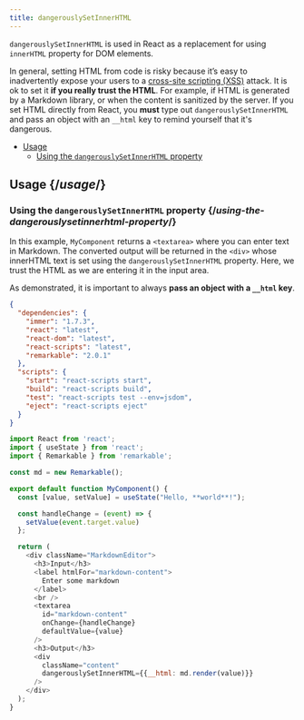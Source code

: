 ```yaml
---
title: dangerouslySetInnerHTML
---
```


<Intro>

`dangerouslySetInnerHTML` is used in React as a replacement for using `innerHTML` property for DOM elements.

</Intro>

<Note>

In general, setting HTML from code is risky because it’s easy to inadvertently expose your users to a [cross-site scripting (XSS)](https://en.wikipedia.org/wiki/Cross-site_scripting) attack. It is ok to set it **if you really trust the HTML**. For example, if HTML is generated by a Markdown library, or when the content is sanitized by the server. If you set HTML directly from React, you **must** type out `dangerouslySetInnerHTML` and pass an object with an `__html` key to remind yourself that it's dangerous.

</Note>

- [Usage](#usage)
  - [Using the `dangerouslySetInnerHTML` property](#using-the-dangerouslysetinnerhtml-property)

## Usage {/*usage*/}

### Using the `dangerouslySetInnerHTML` property {/*using-the-dangerouslysetinnerhtml-property*/}

In this example, `MyComponent` returns a `<textarea>` where you can enter text in Markdown. The converted output will be returned in the `<div>` whose innerHTML text is set using the `dangerouslySetInnerHTML` property. Here, we trust the HTML as we are entering it in the input area.

As demonstrated, it is important to always **pass an object with a `__html` key**.

<Sandpack>

```json package.json
{
  "dependencies": {
    "immer": "1.7.3",
    "react": "latest",
    "react-dom": "latest",
    "react-scripts": "latest",
    "remarkable": "2.0.1"
  },
  "scripts": {
    "start": "react-scripts start",
    "build": "react-scripts build",
    "test": "react-scripts test --env=jsdom",
    "eject": "react-scripts eject"
  }
}
```

```js App.js
import React from 'react';
import { useState } from 'react';
import { Remarkable } from 'remarkable';

const md = new Remarkable();

export default function MyComponent() {
  const [value, setValue] = useState("Hello, **world**!");

  const handleChange = (event) => {
    setValue(event.target.value)
  };

  return (
    <div className="MarkdownEditor">
      <h3>Input</h3>
      <label htmlFor="markdown-content">
        Enter some markdown
      </label>
      <br />
      <textarea
        id="markdown-content"
        onChange={handleChange}
        defaultValue={value}
      />
      <h3>Output</h3>
      <div
        className="content"
        dangerouslySetInnerHTML={{__html: md.render(value)}}
      />
    </div>
  );
}

```

</Sandpack>

